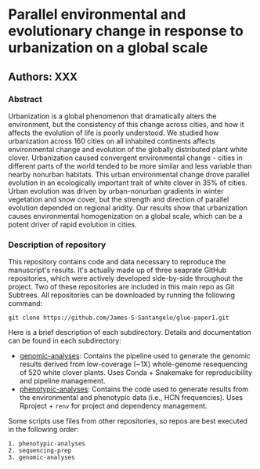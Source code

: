 # Parallel environmental and evolutionary change in response to urbanization on a global scale
## Authors: XXX

### Abstract

Urbanization is a global phenomenon that dramatically alters the environment, but the consistency of this change across cities, and how it affects the evolution of life is poorly understood. We studied how urbanization across 160 cities on all inhabited continents affects environmental change and evolution of the globally distributed plant white clover. Urbanization caused convergent environmental change - cities in different parts of the world tended to be more similar and less variable than nearby nonurban habitats. This urban environmental change drove parallel evolution in an ecologically important trait of white clover in 35% of cities. Urban evolution was driven by urban-nonurban gradients in winter vegetation and snow cover, but the strength and direction of parallel evolution depended on regional aridity. Our results show that urbanization causes environmental homogenization on a global scale, which can be a potent driver of rapid evolution in cities.

### Description of repository

This repository contains code and data necessary to reproduce the manuscript's results. It's actually made up of three seaprate GitHub repositories, which were actively developed side-by-side throughout the project. Two of these repositories are included in this main repo as Git Subtrees. All repositories can be downloaded by running the following command:

`git clone https://github.com/James-S-Santangelo/glue-paper1.git`

Here is a brief description of each subdirectory. Details and documentation can be found in each subdirectory:

- [genomic-analyses](./genomic-analyses): Contains the pipeline used to generate the genomic results derived from low-coverage (~1X) whole-genome resequencing of 520 white clover plants. Uses Conda + Snakemake for reproducibility and pipeline management. 
- [phenotypic-analyses](./phenotypic-analyses): Contains the code used to generate results from the environmental and phenotypic data (i.e., HCN frequencies). Uses Rproject + `renv` for project and dependency management.

Some scripts use files from other repositories, so repos are best executed in the following order:

    1. phenotypic-analyses
    2. sequencing-prep
    3. genomic-analyses
